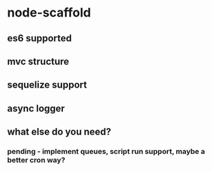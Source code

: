 # node-scaffold
## es6 supported
## mvc structure
## sequelize support
## async logger
## what else do you need?
### pending - implement queues, script run support, maybe a better cron way?
